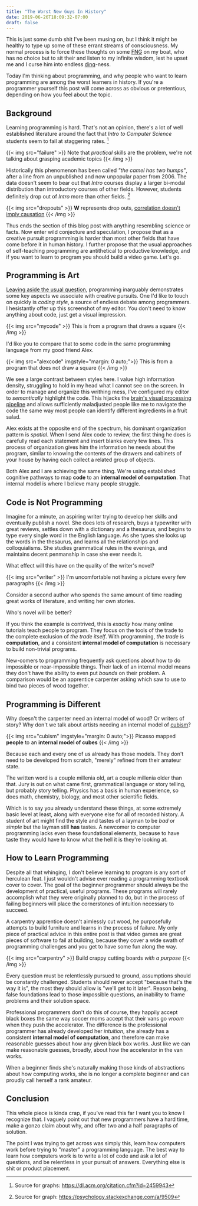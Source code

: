 ```yaml
---
title: "The Worst New Guys In History"
date: 2019-06-26T18:09:32-07:00
draft: false
---
```


This is just some dumb shit I've been musing on, but I think it might be
healthy to type up some of these errant streams of consciousness. My normal
process is to force these thoughts on some
[FNG](https://en.wikipedia.org/wiki/FNG_syndrome) on my boat, who has no choice
but to sit their and listen to my infinite wisdom, lest he upset me and I curse
him into endless [dinq](https://en.wiktionary.org/wiki/dinq)-ness.

Today I'm thinking about programming, and why people who want to learn
programming are among the worst learners in history. If you're a programmer
yourself this post will come across as obvious or pretentious, depending on
how you feel about the topic.

## Background

Learning programming is hard. That's not an opinion, there's a lot of well
established literature around the fact that _Intro to Computer Science_
students seem to fail at staggering rates. [^1]

{{< img src="failure" >}}
Note that _practical_ skills are the problem, we're not talking about
grasping academic topics
{{< /img >}}

Historically this phenomenon has been called _"the camel has two humps"_, after
a line from an unpublished and now unpopular paper from 2006. The data doesn't
seem to bear out that _Intro_ courses display a larger bi-modal distribution
than introductory courses of other fields. However, students definitely drop
out of _Intro_ more than other fields. [^2]

{{< img src="dropouts" >}}
**W** represents drop outs,
[correlation doesn't imply causation](https://xkcd.com/552/)
{{< /img >}}

Thus ends the section of this blog post with anything resembling science or
facts. Now enter wild conjecture and speculation, I propose that as a creative
pursuit programming is harder than most other fields that have come before it
in human history. I further propose that the usual approaches of self-teaching
programming are antithetical to productive knowledge, and if you want to learn
to program you should build a video game. Let's go.

## Programming is Art

[Leaving aside the usual question](https://en.wikipedia.org/wiki/Classificatory_disputes_about_art),
programming inarguably demonstrates some key aspects we associate with creative
pursuits. One I'd like to touch on quickly is _coding style_, a source of
endless debate among programmers. I hesistantly offer up this screenshot of my
editor. You don't need to know anything about code, just get a visual
impression.

{{< img src="mycode" >}}
This is from a program that draws a square
{{< /img >}}

I'd like you to compare that to some code in the same programming language
from my good friend Alex.

{{< img src="alexcode" imgstyle="margin: 0 auto;">}}
This is from a program that does not draw a square
{{< /img >}}

We see a large contrast between styles here. I value high information density,
struggling to hold in my head what I cannot see on the screen. In order to
manage and organize this writhing mess, I've configured my editor to
_semantically_ highlight the code. This hijacks the [brain's visual processing
pipeline](https://en.wikipedia.org/wiki/Cognitive_neuroscience_of_visual_object_recognition)
and allows sufficiently maladjusted people like me to navigate the code the
same way most people can identify different ingredients in a fruit salad.

Alex exists at the opposite end of the spectrum, his dominant organization
pattern is _spatial_. When I send Alex code to review, the first thing he does
is carefully read each statement and insert blanks every few lines. This
process of organization gives him the information he needs about the program,
similar to knowing the contents of the drawers and cabinets of your house by
having each collect a related group of objects.

Both Alex and I are achieving the same thing. We're using established cognitive
pathways to map **code** to an **internal model of computation**. That internal
model is where I believe many people struggle.

## Code is Not Programming

Imagine for a minute, an aspiring writer trying to develop her skills and
eventually publish a novel. She does lots of research, buys a typewriter with
great reviews, settles down with a dictionary and a thesaurus, and begins to
type every single word in the English language. As she types she looks up the
words in the thesaurus, and learns all the relationships and colloquialisms.
She studies grammatical rules in the evenings, and maintains decent penmanship
in case she ever needs it.

What effect will this have on the quality of the writer's novel?

{{< img src="writer" >}}
I'm uncomfortable not having a picture every few paragraphs
{{< /img >}}

Consider a second author who spends the same amount of time reading great works
of literature, and writing her own stories.

Who's novel will be better?

If you think the example is contrived, this is _exactly_ how many online
tutorials teach people to program. They focus on the tools of the trade to the
complete exclusion of _the trade itself_. With programming, _the trade_ is
**computation**, and a consistent **internal model of computation** is
necessary to build non-trivial programs.

New-comers to programming frequently ask questions about how to do impossible
or near-impossible things. Their lack of an internal model means they don't
have the ability to even put _bounds_ on their problem. A comparison would be
an apprentice carpenter asking which saw to use to bind two pieces of wood
together.

## Programming is Different

Why doesn't the carpenter need an internal model of wood? Or writers of story?
Why don't we talk about artists needing an internal model of
[cubism](https://en.wikipedia.org/wiki/Cubism)?

{{< img src="cubism" imgstyle="margin: 0 auto;">}}
Picasso mapped **people** to an **internal model of cubes**
{{< /img >}}

Because each and every one of us already has those models. They don't need to
be developed from scratch, "merely" refined from their amateur state.

The written word is a couple millenia old, art a couple millenia older than
that. Jury is out on what came first, grammatical language or story telling,
but probably story telling. Physics has a basis in human experience, so does
math, chemistry, biology, and most other scientific fields.

Which is to say you already understand these things, at some extremely basic
level at least, along with everyone else for all of recorded history. A student
of art might find the style and tastes of a layman to be _bad_ or _simple_ but
the layman still **has** tastes. A newcomer to computer programming lacks even
these foundational elements, because to have taste they would have to know what
the hell it is they're looking at.

## How to Learn Programming

Despite all that whinging, I don't believe learning to program is any sort of
herculean feat. I just wouldn't advise ever reading a programming textbook
cover to cover. The goal of the beginner programmer should always be the
development of practical, useful programs. These programs will rarely
accomplish what they were originally planned to do, but in the process of
failing beginners will place the cornerstones of intuition necessary to
succeed.

A carpentry apprentice doesn't aimlessly cut wood, he purposefully
attempts to build furniture and learns in the process of failure. My only piece
of practical advice in this entire post is that video games are great
pieces of software to fail at building, because they cover a wide swath of
programming challenges and you get to have some fun along the way.

{{< img src="carpentry" >}}
Build crappy cutting boards _with a purpose_
{{< /img >}}

Every question must be relentlessly pursued to ground, assumptions should be
constantly challenged. Students should never accept "because that's the way it
is", the most they should allow is "we'll get to it later". Reason being,
false foundations lead to those impossible questions, an inability to frame
problems and their solution space.

Professional programmers don't do this of course, they happily accept black
boxes the same way soccer moms accept that their vans go _vroom_ when they push
the accelerator. The difference is the professional programmer has already
developed her _intuition_, she already has a consistent **internal model of
computation**, and therefore can make reasonable guesses about how any given
black box works. Just like we can make reasonable guesses, broadly, about how
the accelerator in the van works.

When a beginner finds she's naturally making those kinds of abstractions about
how computing works, she is no longer a complete beginner and can proudly call
herself a rank amateur.

## Conclusion

This whole piece is kinda crap, if you've read this far I want you to know I
recognize that. I vaguely point out that new programmers have a hard time,
make a gonzo claim about why, and offer two and a half paragraphs of solution.

The point I was trying to get across was simply this, learn how computers work
before trying to "master" a programming language. The best way to learn how
computers work is to write a lot of code and ask a lot of questions, and be
relentless in your pursuit of answers. Everything else is shit or product
placement.

[^1]: Source for graphs: https://dl.acm.org/citation.cfm?id=2459943
[^2]: Source for graph: https://psychology.stackexchange.com/a/9509
